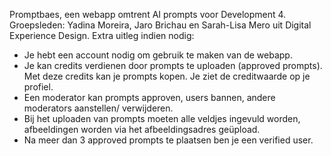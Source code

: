 Promptbaes, een webapp omtrent AI prompts voor Development 4.
Groepsleden: Yadina Moreira, Jaro Brichau en Sarah-Lisa Mero uit Digital Experience Design.
Extra uitleg indien nodig: 
- Je hebt een account nodig om gebruik te maken van de webapp.
- Je kan credits verdienen door prompts te uploaden (approved prompts). Met deze credits kan je prompts kopen. Je ziet de creditwaarde op je profiel.
- Een moderator kan prompts approven, users bannen, andere moderators aanstellen/ verwijderen.
- Bij het uploaden van prompts moeten alle veldjes ingevuld worden, afbeeldingen worden via het afbeeldingsadres geüpload.
- Na meer dan 3 approved prompts te plaatsen ben je een verified user. 
